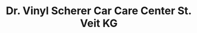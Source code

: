 ---
title: "Dr. Vinyl Scherer Car Care Center St. Veit KG"
url: /sankt-veit-im-pongau/dr-vinyl-scherer-car-care-center-st-veit-kg/
shop: Autowerkstatt
---